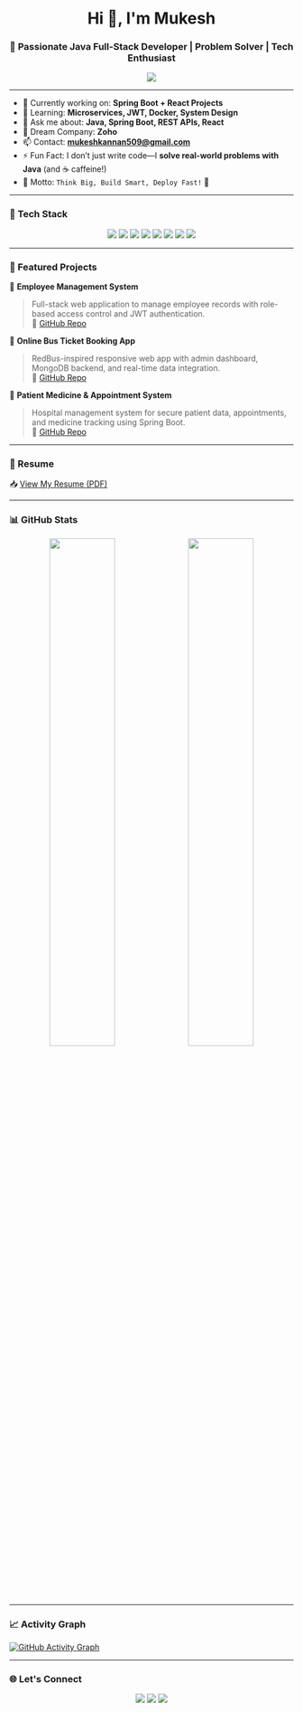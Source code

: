 <h1 align="center">Hi 👋, I'm Mukesh</h1>
<h3 align="center">🚀 Passionate Java Full-Stack Developer | Problem Solver | Tech Enthusiast</h3>

<p align="center">
  <img src="https://readme-typing-svg.demolab.com/?lines=Building+robust+web+apps+with+Java+%26+React;Always+learning+and+growing!&center=true&width=500&height=30">
</p>

---

- 🔭 Currently working on: **Spring Boot + React Projects**
- 🌱 Learning: **Microservices, JWT, Docker, System Design**
- 💬 Ask me about: **Java, Spring Boot, REST APIs, React**
- 🏢 Dream Company: **Zoho**
- 📫 Contact: **mukeshkannan509@gmail.com**
- ⚡ Fun Fact: I don’t just write code—I **solve real-world problems with Java** (and ☕ caffeine!)
- 🧠 Motto: `Think Big, Build Smart, Deploy Fast!` 🚀

---

### 🧰 Tech Stack

<p align="center">
  <img src="https://img.shields.io/badge/Java-007396?style=for-the-badge&logo=java&logoColor=white" />
  <img src="https://img.shields.io/badge/Spring_Boot-6DB33F?style=for-the-badge&logo=spring-boot&logoColor=white" />
  <img src="https://img.shields.io/badge/React-20232A?style=for-the-badge&logo=react&logoColor=61DAFB" />
  <img src="https://img.shields.io/badge/MySQL-005C84?style=for-the-badge&logo=mysql&logoColor=white" />
  <img src="https://img.shields.io/badge/HTML-E34F26?style=for-the-badge&logo=html5&logoColor=white" />
  <img src="https://img.shields.io/badge/CSS-1572B6?style=for-the-badge&logo=css3&logoColor=white" />
  <img src="https://img.shields.io/badge/JavaScript-F7DF1E?style=for-the-badge&logo=javascript&logoColor=black" />
  <img src="https://img.shields.io/badge/Bootstrap-563D7C?style=for-the-badge&logo=bootstrap&logoColor=white" />
</p>

---

### 💼 Featured Projects

📌 **Employee Management System**  
> Full-stack web application to manage employee records with role-based access control and JWT authentication.  
🔗 [GitHub Repo](https://github.com/mukeshm2002/Guvi_Projects/tree/main/employeemanagement)

📌 **Online Bus Ticket Booking App**  
> RedBus-inspired responsive web app with admin dashboard, MongoDB backend, and real-time data integration.  
🔗 [GitHub Repo](https://github.com/mukeshm2002/Guvi_Projects/tree/main/bus-booking)

📌 **Patient Medicine & Appointment System**  
> Hospital management system for secure patient data, appointments, and medicine tracking using Spring Boot.  
🔗 [GitHub Repo](https://github.com/mukeshm2002/Guvi_Projects/tree/main/patientapp)

---

### 📄 Resume

📥 [View My Resume (PDF)](https://drive.google.com/file/d/1-KgTSXGdpiblOMS2SQpHEhyqUzqsYQav/view?usp=drivesdk)

---

### 📊 GitHub Stats

<p align="center">
  <img src="https://github-readme-stats.vercel.app/api?username=mukeshm2002&show_icons=true&theme=radical" width="48%" />
  <img src="https://github-readme-streak-stats.herokuapp.com/?user=mukeshm2002&theme=radical" width="48%" />
</p>

---

### 📈 Activity Graph

[![GitHub Activity Graph](https://github-readme-activity-graph.vercel.app/graph?username=mukeshm2002&theme=react-dark&hide_border=true)](https://github.com/mukeshm2002)

---

### 🌐 Let's Connect

<p align="center">
  <a href="mailto:mukeshkannan509@gmail.com"><img src="https://img.shields.io/badge/Gmail-D14836?style=for-the-badge&logo=gmail&logoColor=white" /></a>
  <a href="https://www.linkedin.com/in/mr-mukesh-murugavel-86bb14285/" target="blank"><img src="https://img.shields.io/badge/LinkedIn-blue?style=for-the-badge&logo=linkedin&logoColor=white" /></a>
  <a href="https://mukeshm2002.github.io/My_Portfolio/" target="blank"><img src="https://img.shields.io/badge/Portfolio-000?style=for-the-badge&logo=firefox&logoColor=white" /></a>
</p>
